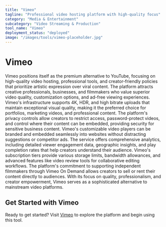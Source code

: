 ```yaml
---
title: "Vimeo"
tagline: "Professional video hosting platform with high-quality focus"
category: "Media & Entertainment"
subcategory: "Video Streaming & Production"
tool_name: "Vimeo"
deployment_status: "deployed"
image: "/images/tools/vimeo-placeholder.jpg"
---
```


# Vimeo

Vimeo positions itself as the premium alternative to YouTube, focusing on high-quality video hosting, professional tools, and creator-friendly policies that prioritize artistic expression over viral content. The platform attracts creative professionals, businesses, and filmmakers who value superior video quality, customization options, and ad-free viewing experiences. Vimeo's infrastructure supports 4K, HDR, and high bitrate uploads that maintain exceptional visual quality, making it the preferred choice for portfolios, marketing videos, and professional content. The platform's privacy controls allow creators to restrict access, password-protect videos, and control where their content can be embedded, providing security for sensitive business content. Vimeo's customizable video players can be branded and embedded seamlessly into websites without distracting suggestions or competitor ads. The service offers comprehensive analytics, including detailed viewer engagement data, geographic insights, and play completion rates that help creators understand their audience. Vimeo's subscription tiers provide various storage limits, bandwidth allowances, and advanced features like video review tools for collaborative editing workflows. The platform's commitment to supporting independent filmmakers through Vimeo On Demand allows creators to sell or rent their content directly to audiences. With its focus on quality, professionalism, and creator empowerment, Vimeo serves as a sophisticated alternative to mainstream video platforms.

## Get Started with Vimeo

Ready to get started? Visit [Vimeo](https://vimeo.com) to explore the platform and begin using this tool.
